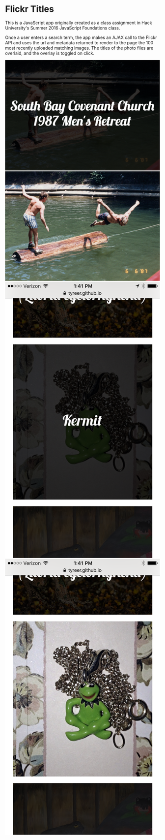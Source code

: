 <h1>Flickr Titles</h1>

This is a JavaScript app originally created as a class assignment in Hack University's Summer 2016 JavaScript Foundations class.

Once a user enters a search term, the app makes an AJAX call to the Flickr API and uses the url and metadata returned to render to the page the 100 most recently uploaded matching images. The titles of the photo files are overlaid, and the overlay is toggled on click.

![alt tag](https://raw.githubusercontent.com/tyreer/flickrAPI/master/sample-return-overlay.png)
![alt tag](https://raw.githubusercontent.com/tyreer/flickrAPI/master/sample-return-reveal.png)
![alt tag](https://raw.githubusercontent.com/tyreer/flickrAPI/master/sample-return-overlay-mobile.PNG)
![alt tag](https://raw.githubusercontent.com/tyreer/flickrAPI/master/sample-return-reveal-mobile.PNG)
